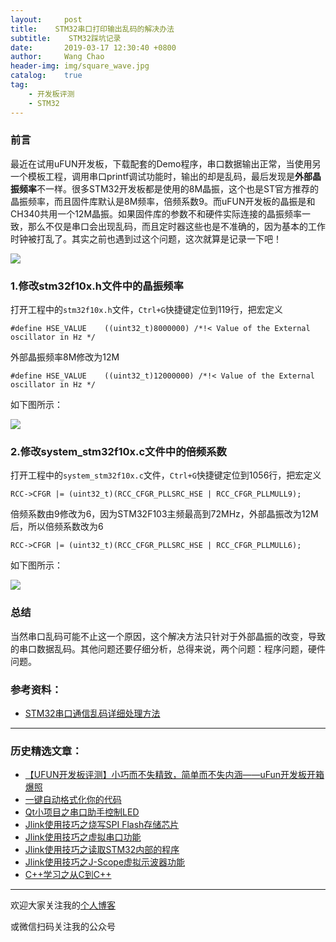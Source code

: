 ```yaml
---
layout:     post
title:    STM32串口打印输出乱码的解决办法
subtitle:	 STM32踩坑记录
date:       2019-03-17 12:30:40 +0800
author:     Wang Chao
header-img: img/square_wave.jpg
catalog:    true
tag:
    - 开发板评测
    - STM32
---
```


### 前言 

最近在试用uFUN开发板，下载配套的Demo程序，串口数据输出正常，当使用另一个模板工程，调用串口printf调试功能时，输出的却是乱码，最后发现是**外部晶振频率**不一样。很多STM32开发板都是使用的8M晶振，这个也是ST官方推荐的晶振频率，而且固件库默认是8M频率，倍频系数9。而uFUN开发板的晶振是和CH340共用一个12M晶振。如果固件库的参数不和硬件实际连接的晶振频率一致，那么不仅是串口会出现乱码，而且定时器这些也是不准确的，因为基本的工作时钟被打乱了。其实之前也遇到过这个问题，这次就算是记录一下吧！

![](https://wcc-blog.oss-cn-beijing.aliyuncs.com/img/uFun-2/12M.jpg)

### 1.修改stm32f10x.h文件中的晶振频率

打开工程中的`stm32f10x.h`文件，`Ctrl+G`快捷键定位到119行，把宏定义

	#define HSE_VALUE    ((uint32_t)8000000) /*!< Value of the External oscillator in Hz */

外部晶振频率8M修改为12M

	#define HSE_VALUE    ((uint32_t)12000000) /*!< Value of the External oscillator in Hz */

如下图所示：

![](https://wcc-blog.oss-cn-beijing.aliyuncs.com/img/uFun-2/f10x.jpg)

### 2.修改system_stm32f10x.c文件中的倍频系数

打开工程中的`system_stm32f10x.c`文件，`Ctrl+G`快捷键定位到1056行，把宏定义

	RCC->CFGR |= (uint32_t)(RCC_CFGR_PLLSRC_HSE | RCC_CFGR_PLLMULL9);

倍频系数由9修改为6，因为STM32F103主频最高到72MHz，外部晶振改为12M后，所以倍频系数改为6

    RCC->CFGR |= (uint32_t)(RCC_CFGR_PLLSRC_HSE | RCC_CFGR_PLLMULL6);

如下图所示：

![](https://wcc-blog.oss-cn-beijing.aliyuncs.com/img/uFun-2/sys.jpg)

### 总结

当然串口乱码可能不止这一个原因，这个解决方法只针对于外部晶振的改变，导致的串口数据乱码。其他问题还要仔细分析，总得来说，两个问题：程序问题，硬件问题。

### 参考资料：

- [STM32串口通信乱码详细处理方法](https://blog.csdn.net/aizaiyueye/article/details/79049816)

-----

### 历史精选文章：

- [【UFUN开发板评测】小巧而不失精致，简单而不失内涵——uFun开发板开箱爆照](http://www.wangchaochao.top/2019/03/09/uFun-1/)
- [一键自动格式化你的代码](http://www.wangchaochao.top/2019/01/23/Keil-Astyle/)
- [Qt小项目之串口助手控制LED](http://www.wangchaochao.top/2019/03/03/Qt-UART-Ctrl-LED/)
- [Jlink使用技巧之烧写SPI Flash存储芯片](http://www.wangchaochao.top/2019/01/12/Jlink-SPI-Flash/)
- [Jlink使用技巧之虚拟串口功能](http://www.wangchaochao.top/2019/01/09/Jlink-UART/)
- [Jlink使用技巧之读取STM32内部的程序](http://www.wangchaochao.top/2019/01/06/Jlink-ReadBack-Hex/)
- [Jlink使用技巧之J-Scope虚拟示波器功能](http://www.wangchaochao.top/2018/10/17/JScope/)
- [C++学习之从C到C++](http://www.wangchaochao.top/2019/02/12/From-C-to-Cpp/)

----

欢迎大家关注我的[个人博客](http://www.wangchaochao.top)

或微信扫码关注我的公众号

